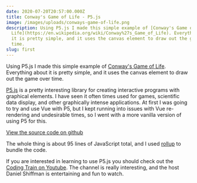 ```yaml
---
date: 2020-07-20T20:57:00.000Z
title: Conway's Game of Life - P5.js
image: /images/uploads/conways-game-of-life.png
description: Using P5.js I made this simple example of [Conway's Game of
  Life](https://en.wikipedia.org/wiki/Conway%27s_Game_of_Life). Everything about
  it is pretty simple, and it uses the canvas element to draw out the game over
  time.
slug: first
---
```

Using P5.js I made this simple example of [Conway's Game of Life](https://en.wikipedia.org/wiki/Conway%27s_Game_of_Life). Everything about it is pretty simple, and it uses the canvas element to draw out the game over time.

[P5.js](https://p5js.org/) is a pretty interesting library for creating interactive programs with graphical elements. I have seen it often times used for games, scientific data display, and other graphically intense applications. At first I was going to try and use Vue with P5, but I kept running into issues with Vue re-rendering and undesirable times, so I went with a more vanilla version of using P5 for this.

[View the source code on github](https://github.com/adamwhitlock1/conways-game-of-life-rollup)

The whole thing is about 95 lines of JavaScript total, and I used [rollup](https://rollupjs.org/guide/en/) to bundle the code.

If you are interested in learning to use P5.js you should check out the [Coding Train on Youtube](https://www.youtube.com/channel/UCvjgXvBlbQiydffZU7m1_aw). The channel is really interesting, and the host Daniel Shiffman is entertaining and fun to watch.